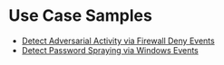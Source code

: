 # Use Case Samples
- [Detect Adversarial Activity via Firewall Deny Events](/UseCases/TA0007-8-10-11-40-firewall-deny.md)
- [Detect Password Spraying via Windows Events](/UseCases/T1110-pass-spray-winevent.md)



